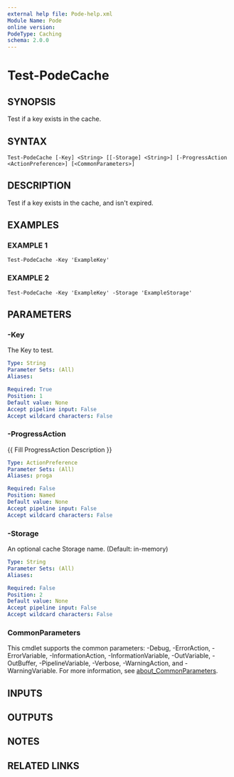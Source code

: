 ```yaml
---
external help file: Pode-help.xml
Module Name: Pode
online version:
PodeType: Caching
schema: 2.0.0
---
```


# Test-PodeCache

## SYNOPSIS
Test if a key exists in the cache.

## SYNTAX

```
Test-PodeCache [-Key] <String> [[-Storage] <String>] [-ProgressAction <ActionPreference>] [<CommonParameters>]
```

## DESCRIPTION
Test if a key exists in the cache, and isn't expired.

## EXAMPLES

### EXAMPLE 1
```
Test-PodeCache -Key 'ExampleKey'
```

### EXAMPLE 2
```
Test-PodeCache -Key 'ExampleKey' -Storage 'ExampleStorage'
```

## PARAMETERS

### -Key
The Key to test.

```yaml
Type: String
Parameter Sets: (All)
Aliases:

Required: True
Position: 1
Default value: None
Accept pipeline input: False
Accept wildcard characters: False
```

### -ProgressAction
{{ Fill ProgressAction Description }}

```yaml
Type: ActionPreference
Parameter Sets: (All)
Aliases: proga

Required: False
Position: Named
Default value: None
Accept pipeline input: False
Accept wildcard characters: False
```

### -Storage
An optional cache Storage name.
(Default: in-memory)

```yaml
Type: String
Parameter Sets: (All)
Aliases:

Required: False
Position: 2
Default value: None
Accept pipeline input: False
Accept wildcard characters: False
```

### CommonParameters
This cmdlet supports the common parameters: -Debug, -ErrorAction, -ErrorVariable, -InformationAction, -InformationVariable, -OutVariable, -OutBuffer, -PipelineVariable, -Verbose, -WarningAction, and -WarningVariable. For more information, see [about_CommonParameters](http://go.microsoft.com/fwlink/?LinkID=113216).

## INPUTS

## OUTPUTS

## NOTES

## RELATED LINKS
